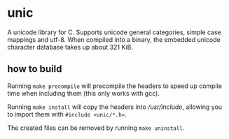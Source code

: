 # unic
A unicode library for C. Supports unicode general categories, simple case mappings and utf-8.
When compiled into a binary, the embedded unicode character database takes up about 321 KiB.

## how to build
Running ```make precompile``` will precompile the headers to speed up compile time when including them (this only works with gcc).

Running ```make install``` will copy the headers into */usr/include*, allowing you to import them with ```#include <unic/*.h>```.

The created files can be removed by running ```make uninstall```.
